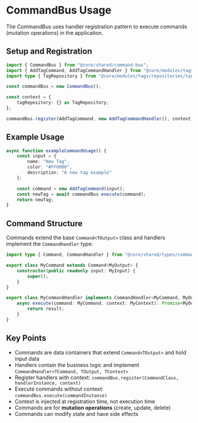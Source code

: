 # CommandBus Usage

The CommandBus uses handler registration pattern to execute commands (mutation operations) in the application.

## Setup and Registration

```typescript
import { CommandBus } from "@core/shared/command-bus";
import { AddTagCommand, AddTagCommandHandler } from "@core/modules/tags/commands/add-tag.command";
import type { TagRepository } from "@core/modules/tags/repositories/tag-repository";

const commandBus = new CommandBus();

const context = {
	tagRepository: {} as TagRepository,
};

commandBus.register(AddTagCommand, new AddTagCommandHandler(), context);
```

## Example Usage

```typescript
async function exampleCommandUsage() {
	const input = {
		name: "New Tag",
		color: "#FF0000",
		description: "A new tag example"
	};

	const command = new AddTagCommand(input);
	const newTag = await commandBus.execute(command);
	return newTag;
}
```

## Command Structure

Commands extend the base `Command<TOutput>` class and handlers implement the `CommandHandler` type:

```typescript
import type { Command, CommandHandler } from "@core/shared/types/command";

export class MyCommand extends Command<MyOutput> {
	constructor(public readonly input: MyInput) {
		super();
	}
}

export class MyCommandHandler implements CommandHandler<MyCommand, MyOutput, MyContext> {
	async execute(command: MyCommand, context: MyContext): Promise<MyOutput> {
		return result;
	}
}
```

## Key Points

- Commands are data containers that extend `Command<TOutput>` and hold input data
- Handlers contain the business logic and implement `CommandHandler<TCommand, TOutput, TContext>`
- Register handlers with context: `commandBus.register(CommandClass, handlerInstance, context)`
- Execute commands without context: `commandBus.execute(commandInstance)`
- Context is injected at registration time, not execution time
- Commands are for **mutation operations** (create, update, delete)
- Commands can modify state and have side effects